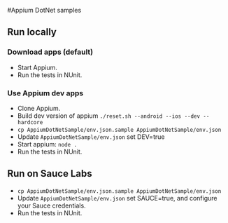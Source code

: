 #Appium DotNet samples

## Run locally

### Download apps (default)

- Start Appium.
- Run the tests in NUnit.

### Use Appium dev apps 

- Clone Appium.
- Build dev version of appium `./reset.sh --android --ios --dev --hardcore`
- `cp AppiumDotNetSample/env.json.sample AppiumDotNetSample/env.json`
- Update `AppiumDotNetSample/env.json` set DEV=true
- Start appium: `node .`
- Run the tests in NUnit.

## Run on Sauce Labs

- `cp AppiumDotNetSample/env.json.sample AppiumDotNetSample/env.json`
- Update `AppiumDotNetSample/env.json` set SAUCE=true, and configure your Sauce credentials.
- Run the tests in NUnit.
